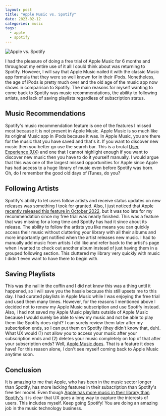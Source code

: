 ```yaml
---
layout: post
title: "Apple Music vs. Spotify"
date: 2023-02-12
categories: music
tags:
  - apple
  - spotify
---
```


![Apple vs. Spotify](https://cdn.mos.cms.futurecdn.net/dqmkMx9eXDgmnHbFHkL4WN.jpg)

I had the pleasure of doing a free trial of Apple Music for 6 months and throughout my entire use of it all I could think about was returning to Spotify. However, I will say that Apple Music nailed it with the classic Music app formula that they were so well known for in their iPods. Nonetheless, the age of iPods is pretty much over and the old age of the music app now shows in comparison to Spotify. The main reasons for myself wanting to come back to Spotify was music recommendations, the ability to following artists, and lack of saving playlists regardless of subscription status.

## Music Recommendations

Spotify's music recommendation feature is one of the features I missed most because it is not present in Apple Music. Apple Music is so much like its original Music app in iPods because it was. In Apple Music, you are there for the music that you have saved and that's it. If you want to discover new music then you better go use the search bar. This is a brutal [User Experience (UX)][apple-music-bad-ux] and one that I cannot highlight enough if you want to discover new music then you have to do it yourself manually. I would argue that this was one of the largest missed opportunities for Apple since Apple has had access to a huge library of music even before Spotify was born. Oh, do I remember the good old days of iTunes, do you?

## Following Artists

Spotify's ability to let users follow artists and receive status updates on new releases was something I took for granted. Also, I just noticed that [Apple recently released this feature in October 2022][apple-music-follow-artists], but it was too late for my recommendation since my free trial was nearly finished. This was a feature that was missing for a long time and Spotify has had it since about its release. The ability to follow the artists you like means you can quickly access their music without cluttering your library with all their albums and more importantly get notified when the artist releases new music. I had to manually add music from artists I did like and refer back to the artist's page when I wanted to check out another album instead of just having them in a grouped following section. This cluttered my library very quickly with music I didn't even want to have there to begin with.

## Saving Playlists

This was the nail in the coffin and I did not know this was a thing until it happened, so I will save you the hassle because this still upsets me to this day. I had curated playlists in Apple Music while I was enjoying the free trial and used them many times. However, for the reasons I mentioned above I decided not to renew my Apple Music subscription and use Spotify instead. Also, I had not saved my Apple Music playlists outside of Apple Music because I would surely be able to view my music and not be able to play them like Spotify does right? I can surely review them later after my subscription ends, so I can put them on Spotify (they didn't know that, duh). What UX would (1) not allow you to access your music after your subscription ends and (2) deletes your music completely on top of that after your subscription ends? Well, [Apple Music does][apple-music-delete-fun-time]. That is a feature it does have! For this reason alone, I don't see myself coming back to Apple Music anytime soon.

## Conclusion

It is amazing to me that Apple, who has been in the music sector longer than Spotify, has more lacking features in their subscription than Spotify's free tier model. Even though [Apple has more music in their library than Spotify's][apple-music-100-million-songs] it is clear that UX goes a long way to capture the interests of users. This includes myself. Keep going Spotify! You are doing an amazing job in the music technology business.

[apple-music-follow-artists]: https://support.apple.com/en-us/HT213350
[apple-music-bad-ux]: https://uxdesign.cc/ten-areas-where-apple-music-still-provides-a-lacking-user-experience-70c00395b46
[apple-music-delete-fun-time]: https://discussions.apple.com/thread/253567051#:~:text=Once%20your%20Apple%20Music%20subscription,Music%20again%20in%20the%20future.
[apple-music-100-million-songs]: https://www.tomsguide.com/face-off/apple-music-vs-spotify-which-is-the-best-music-app
